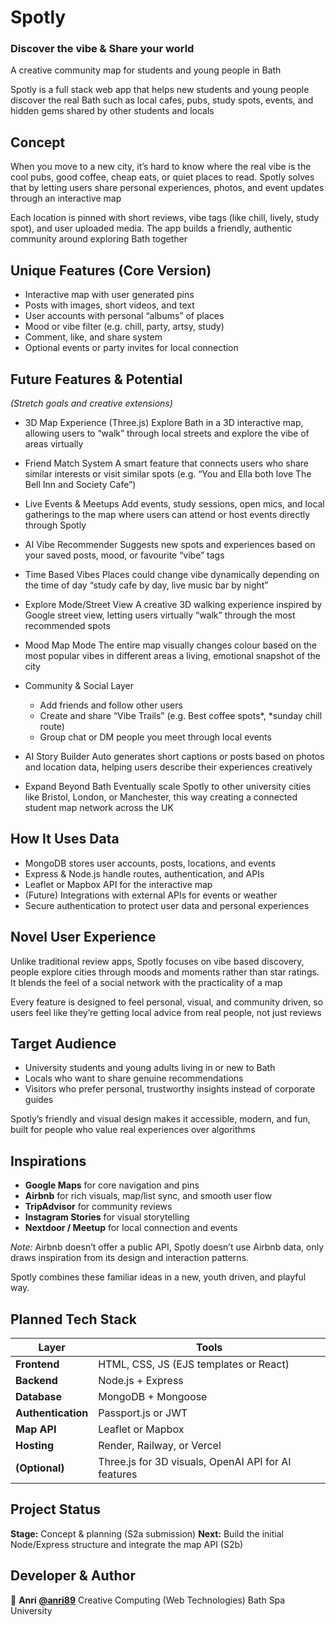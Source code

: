 # **Spotly**

### Discover the vibe & Share your world 

A creative community map for students and young people in Bath

Spotly is a full stack web app that helps new students and young people discover the real Bath such as local cafes, pubs, study spots, events, and hidden gems shared by other students and locals



## **Concept**

When you move to a new city, it’s hard to know where the real vibe is the cool pubs, good coffee, cheap eats, or quiet places to read.
Spotly solves that by letting users share personal experiences, photos, and event updates through an interactive map

Each location is pinned with short reviews, vibe tags (like chill, lively, study spot), and user uploaded media.
The app builds a friendly, authentic community around exploring Bath together


## **Unique Features (Core Version)**

* Interactive map with user generated pins
* Posts with images, short videos, and text
* User accounts with personal “albums” of places
* Mood or vibe filter (e.g. chill, party, artsy, study)
* Comment, like, and share system
* Optional events or party invites for local connection


## **Future Features & Potential**

*(Stretch goals and creative extensions)*

* 3D Map Experience (Three.js)
  Explore Bath in a 3D interactive map, allowing users to “walk” through local streets and explore the vibe of areas virtually

* Friend Match System
  A smart feature that connects users who share similar interests or visit similar spots
  (e.g. “You and Ella both love The Bell Inn and Society Cafe”)

* Live Events & Meetups
  Add events, study sessions, open mics, and local gatherings to the map where users can attend or host events directly through Spotly

* AI Vibe Recommender
  Suggests new spots and experiences based on your saved posts, mood, or favourite “vibe” tags

* Time Based Vibes
  Places could change vibe dynamically depending on the time of day “study cafe by day, live music bar by night”

* Explore Mode/Street View
  A creative 3D walking experience inspired by Google street view, letting users virtually “walk” through the most recommended spots

* Mood Map Mode
  The entire map visually changes colour based on the most popular vibes in different areas a living, emotional snapshot of the city

* Community & Social Layer

  * Add friends and follow other users
  * Create and share “Vibe Trails” (e.g. Best coffee spots*, *sunday chill route)
  * Group chat or DM people you meet through local events

* AI Story Builder
  Auto generates short captions or posts based on photos and location data, helping users describe their experiences creatively

* Expand Beyond Bath
  Eventually scale Spotly to other university cities like Bristol, London, or Manchester, this way creating a connected student map network across the UK



## **How It Uses Data**

* MongoDB stores user accounts, posts, locations, and events
* Express & Node.js handle routes, authentication, and APIs
* Leaflet or Mapbox API for the interactive map
* (Future) Integrations with external APIs for events or weather
* Secure authentication to protect user data and personal experiences


## **Novel User Experience**

Unlike traditional review apps, Spotly focuses on vibe based discovery, people explore cities through moods and moments rather than star ratings.
It blends the feel of a social network with the practicality of a map

Every feature is designed to feel personal, visual, and community driven, so users feel like they’re getting local advice from real people, not just reviews


## **Target Audience**

* University students and young adults living in or new to Bath
* Locals who want to share genuine recommendations
* Visitors who prefer personal, trustworthy insights instead of corporate guides

Spotly’s friendly and visual design makes it accessible, modern, and fun, built for people who value real experiences over algorithms


## **Inspirations**

* **Google Maps** for core navigation and pins
* **Airbnb** for rich visuals, map/list sync, and smooth user flow
* **TripAdvisor** for community reviews
* **Instagram Stories** for visual storytelling
* **Nextdoor / Meetup** for local connection and events

*Note:* Airbnb doesn’t offer a public API, Spotly doesn’t use Airbnb data, only draws inspiration from its design and interaction patterns.

Spotly combines these familiar ideas in a new, youth driven, and playful way.


## **Planned Tech Stack**

| Layer              | Tools                                               |
| ------------------ | --------------------------------------------------- |
| **Frontend**       | HTML, CSS, JS (EJS templates or React)              |
| **Backend**        | Node.js + Express                                   |
| **Database**       | MongoDB + Mongoose                                  |
| **Authentication** | Passport.js or JWT                                  |
| **Map API**        | Leaflet or Mapbox                                   |
| **Hosting**        | Render, Railway, or Vercel                          |
| **(Optional)**     | Three.js for 3D visuals, OpenAI API for AI features |


## **Project Status**

**Stage:** Concept & planning (S2a submission)
**Next:** Build the initial Node/Express structure and integrate the map API (S2b)


## **Developer & Author**

👤 **Anri [@anri89](https://github.com/anri89)**
Creative Computing (Web Technologies)
Bath Spa University
